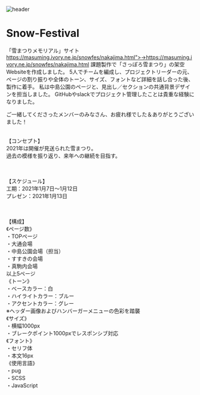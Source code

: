 ![header](https://user-images.githubusercontent.com/70561410/116546730-ede82000-a92c-11eb-95e0-f9c1e87d601e.png)

# Snow-Festival
「雪まつりメモリアル」サイト
https://masuming.ivory.ne.jp/snowfes/nakajima.html">→https://masuming.ivory.ne.jp/snowfes/nakajima.html</a>
課題製作で「さっぽろ雪まつり」の架空Websiteを作成しました。
5人でチームを編成し、プロジェクトリーダーの元、ページの割り振りや全体のトーン、サイズ、フォントなど詳細を話し合った後、製作に着手。
私は中島公園のページと、見出し／セクションの共通背景デザインを担当しました。
GitHubやslackでプロジェクト管理したことは貴重な経験になりました。

ご一緒してくださったメンバーのみなさん、お疲れ様でした＆ありがとうございました！<br><br>


【コンセプト】<br>
2021年は開催が見送られた雪まつり。<br>
過去の模様を振り返り、来年への継続を目指す。<br>
<br><br>

【スケジュール】<br>
工期：2021年1月7日～1月12日<br>
プレゼン：2021年1月13日<br>
<br><br>

【構成】<br>
《ページ数》<br>
・TOPページ<br>
・大通会場<br>
・中島公園会場（担当）<br>
・すすきの会場<br>
・真駒内会場<br>
以上5ページ<br>
《トーン》<br>
・ベースカラー：白<br>
・ハイライトカラー：ブルー<br>
・アクセントカラー：グレー<br>
※ヘッダー画像およびハンバーガーメニューの色彩を踏襲<br>
《サイズ》<br>
・横幅1000px<br>
・ブレークポイント1000pxでレスポンシブ対応<br>
《フォント》<br>
・セリフ体<br>
・本文16px<br>
《使用言語》<br>
・pug<br>
・SCSS<br>
・JavaScript<br>

